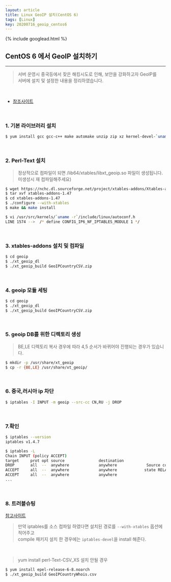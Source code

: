 ```yaml
---
layout: article
title: Linux GeoIP 설치(CentOS 6)
tags: [Linux]
key: 20200716_geoip_centos6
---
```


{% include googlead.html %}

## CentOS 6 에서 GeoIP 설치하기
---

> 서버 운영시 중국등에서 잦은 해킹시도로 인해, 보안을 강화하고자 GeoIP를  
> 서버에 설치 및 설정한 내용을 정리하였습니다.

<br>

- [참조사이트](https://www.enteroa.com/2014/09/26/xtables-addons-%EC%84%A4%EC%B9%98/)

<br>

### 1. 기본 라이브러리 설치

```bash
$ yum install gcc gcc-c++ make automake unzip zip xz kernel-devel-`uname -r` iptables-devel
```

<br>

### 2. Perl-Text 설치

> 정상적으로 컴파일이 되면 /lib64/xtables/libxt_geoip.so 파일이 생성됩니다.   
> 미생성시 재 컴파일해주세요)

```bash
$ wget https://nchc.dl.sourceforge.net/project/xtables-addons/Xtables-addons/xtables-addons-1.47.tar.xz
$ tar xvf xtables-addons-1.47
$ cd xtables-addons-1.47
$ ./configure --with-xtables
$ make && make install
```
```bash
$ vi /usr/src/kernels/`uname -r`/include/linux/autoconf.h
LINE 1574 -->  /* define CONFIG_IP6_NF_IPTABLES_MODULE 1 */
```

<br>

### 3. xtables-addons 설치 및 컴파일

```bash
$ cd geoip
$ ./xt_geoip_dl
$ ./xt_geoip_build GeoIPCountryCSV.zip
```

<br>

### 4. geoip 모듈 세팅

```bash
$ cd geoip
$ ./xt_geoip_dl
$ ./xt_geoip_build GeoIPCountryCSV.zip
```
<br>

### 5. geoip DB를 위한 디렉토리 생성

> BE,LE 디렉토리 복사 경우에 따라 4,5 순서가 바뀌어야 진행되는 경우가 있습니다.

```bash
$ mkdir -p /usr/share/xt_geoip
$ cp -r {BE,LE} /usr/share/xt_geoip/
```

<br>

### 6. 중국,러시아 ip 차단

```bash
$ iptables -I INPUT -m geoip --src-cc CN,RU -j DROP
```

<br>

### 7.확인

```bash
$ iptables --version
iptables v1.4.7

$ iptables -L
Chain INPUT (policy ACCEPT)
target     prot opt source               destination        
DROP       all  --  anywhere             anywhere             Source countries: CN,RU
ACCEPT     all  --  anywhere             anywhere            state RELATED,ESTABLISHED
ACCEPT     all  --  anywhere             anywhere
...
```
<br>

### 8. 트러블슈팅

[참고사이트](http://vividrigh.tistory.com/296)

> 만약 iptables를 소스 컴파일 하였다면 설치된 경로를 `--with-xtables` 옵션에 적어주고   
> compile 패키지 설치 한 경우에는 `iptables-devel`을 install 해준다.

<br>

> yum install perl-Text-CSV_XS 설치 안될 경우

```bash
$ yum install epel-release-6-8.noarch
$ ./xt_geoip_build GeoIPCountryWhois.csv
```

